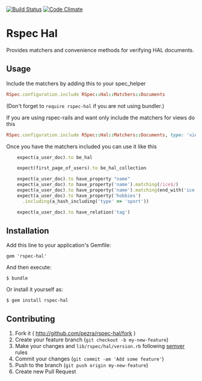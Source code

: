 [![Build Status](https://travis-ci.org/pezra/hal-interpretation.png?branch=master)](https://travis-ci.org/pezra/hal-interpretation)
[![Code Climate](https://codeclimate.com/github/pezra/hal-interpretation.png)](https://codeclimate.com/github/pezra/hal-interpretation)

# Rspec Hal

Provides matchers and convenience methods for verifying HAL documents.

## Usage

Include the matchers by adding this to your spec_helper

```ruby
RSpec.configuration.include RSpec::Hal::Matchers::Documents
```

(Don't forget to `require rspec-hal` if you are not using bundler.)

If you are using rspec-rails and want only include the matchers for views do this

```ruby
RSpec.configuration.include RSpec::Hal::Matchers::Documents, type: 'view'
```

Once you have the matchers included you can use it like this

```ruby
    expect(a_user_doc).to be_hal

    expect(first_page_of_users).to be_hal_collection

    expect(a_user_doc).to have_property "name"
    expect(a_user_doc).to have_property('name').matching(/ice$/)
    expect(a_user_doc).to have_property('name').matching(end_with('ice'))
    expect(a_user_doc).to have_property('hobbies')
      .including(a_hash_including('type' => 'sport'))

    expect(a_user_doc).to have_relation('tag')
```

## Installation

Add this line to your application's Gemfile:

    gem 'rspec-hal'

And then execute:

    $ bundle

Or install it yourself as:

    $ gem install rspec-hal

## Contributing

1. Fork it ( http://github.com/pezra/rspec-hal/fork )
2. Create your feature branch (`git checkout -b my-new-feature`)
3. Make your changes and `lib/rspec/hal/version.rb` following [semver][] rules
4. Commit your changes (`git commit -am 'Add some feature'`)
5. Push to the branch (`git push origin my-new-feature`)
6. Create new Pull Request

[semver]: http://semver.org